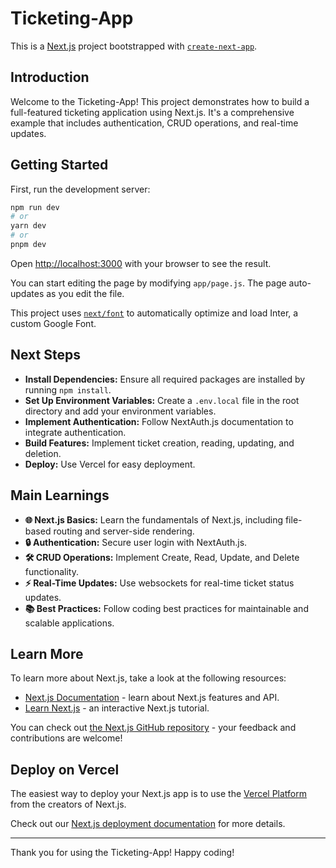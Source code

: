# Ticketing-App

This is a [Next.js](https://nextjs.org/) project bootstrapped with [`create-next-app`](https://github.com/vercel/next.js/tree/canary/packages/create-next-app).

## Introduction

Welcome to the Ticketing-App! This project demonstrates how to build a full-featured ticketing application using Next.js. It's a comprehensive example that includes authentication, CRUD operations, and real-time updates.

## Getting Started

First, run the development server:

```bash
npm run dev
# or
yarn dev
# or
pnpm dev
```

Open [http://localhost:3000](http://localhost:3000) with your browser to see the result.

You can start editing the page by modifying `app/page.js`. The page auto-updates as you edit the file.

This project uses [`next/font`](https://nextjs.org/docs/basic-features/font-optimization) to automatically optimize and load Inter, a custom Google Font.

## Next Steps

- **Install Dependencies:** Ensure all required packages are installed by running `npm install`.
- **Set Up Environment Variables:** Create a `.env.local` file in the root directory and add your environment variables.
- **Implement Authentication:** Follow NextAuth.js documentation to integrate authentication.
- **Build Features:** Implement ticket creation, reading, updating, and deletion.
- **Deploy:** Use Vercel for easy deployment.

## Main Learnings

- **🌐 Next.js Basics:** Learn the fundamentals of Next.js, including file-based routing and server-side rendering.
- **🔒 Authentication:** Secure user login with NextAuth.js.
- **🛠️ CRUD Operations:** Implement Create, Read, Update, and Delete functionality.
- **⚡ Real-Time Updates:** Use websockets for real-time ticket status updates.
- **📚 Best Practices:** Follow coding best practices for maintainable and scalable applications.

## Learn More

To learn more about Next.js, take a look at the following resources:

- [Next.js Documentation](https://nextjs.org/docs) - learn about Next.js features and API.
- [Learn Next.js](https://nextjs.org/learn) - an interactive Next.js tutorial.

You can check out [the Next.js GitHub repository](https://github.com/vercel/next.js/) - your feedback and contributions are welcome!

## Deploy on Vercel

The easiest way to deploy your Next.js app is to use the [Vercel Platform](https://vercel.com/new?utm_medium=default-template&filter=next.js&utm_source=create-next-app&utm_campaign=create-next-app-readme) from the creators of Next.js.

Check out our [Next.js deployment documentation](https://nextjs.org/docs/deployment) for more details.

---

Thank you for using the Ticketing-App! Happy coding!

